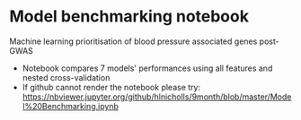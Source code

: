 # Model benchmarking notebook

Machine learning prioritisation of blood pressure associated genes post-GWAS
- Notebook compares 7 models' performances using all features and nested cross-validation
- If github cannot render the notebook please try: https://nbviewer.jupyter.org/github/hlnicholls/9month/blob/master/Model%20Benchmarking.ipynb
